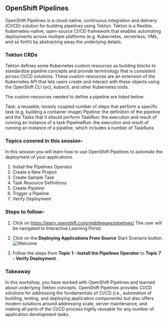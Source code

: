 ## OpenShift Pipelines

OpenShift Pipelines is a cloud-native, continuous integration and delivery (CI/CD) solution for building pipelines using Tekton. 
Tekton is a flexible, Kubernetes-native, open-source CI/CD framework that enables automating deployments across multiple platforms (e.g. Kubernetes, serverless, VMs, and so forth) by abstracting away the underlying details.

### Tekton CRDs

Tekton defines some Kubernetes custom resources as building blocks to standardize pipeline concepts and provide terminology that is consistent across CI/CD solutions. These custom resources are an extension of the Kubernetes API that lets users create and interact with these objects using the OpenShift CLI (oc), kubectl, and other Kubernetes tools.

The custom resources needed to define a pipeline are listed below:

Task: a reusable, loosely coupled number of steps that perform a specific task (e.g. building a container image)
Pipeline: the definition of the pipeline and the Tasks that it should perform
TaskRun: the execution and result of running an instance of a task
PipelineRun: the execution and result of running an instance of a pipeline, which includes a number of TaskRuns

### Topics covered in this session-
In this session you will learn how to use OpenShift Pipelines to automate the deployment of your applications.

1) Install the Pipelines Operator
2) Create a New Project
3) Create Sample Task
4) Task Resource Definitions
5) Create Pipeline
6) Trigger a Pipeline
7) Verify Deployment

### Steps to follow-

1) Click on https://learn.openshift.com/middleware/pipelines/
The user will be navigated to Interactive Learning Portal.

2) Click on the **Deploying Applications From Source** Start Scenario button.
![Welcome](images/pic1.png)

3) Follow the steps from **Topic 1 - Install the Pipelines Operator** to **Topic 7 - Verify Deployment** .

### Takeaway

In this workshop, you have worked with OpenShift Pipelines and learned about underlying Tekton concepts. 
OpenShift Pipelines provides CI/CD solutions for addressing the fundamentals of CI/CD (i.e., automation of building, testing, and deploying application components) but also offers modern solutions around addressing scale, server maintenance, and making all parts of the CI/CD process highly reusable for any number of application development tasks.

